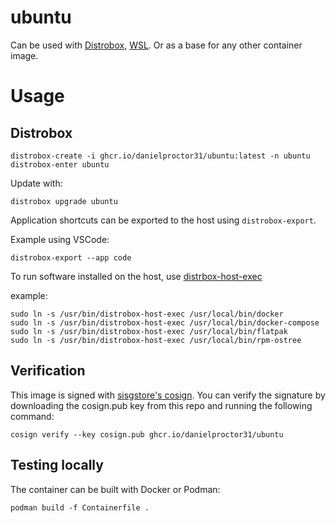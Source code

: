 # ubuntu

Can be used with [Distrobox](https://github.com/89luca89/distrobox), [WSL](https://learn.microsoft.com/en-us/windows/wsl/). Or as a base for any other container image.

# Usage

## Distrobox
```
distrobox-create -i ghcr.io/danielproctor31/ubuntu:latest -n ubuntu
distrobox-enter ubuntu
```

Update with:
```
distrobox upgrade ubuntu
```

Application shortcuts can be exported to the host using `distrobox-export`.

Example using VSCode:
```
distrobox-export --app code
```

To run software installed on the host, use [distrbox-host-exec](https://github.com/89luca89/distrobox/blob/main/docs/usage/distrobox-host-exec.md)

example:
```
sudo ln -s /usr/bin/distrobox-host-exec /usr/local/bin/docker
sudo ln -s /usr/bin/distrobox-host-exec /usr/local/bin/docker-compose
sudo ln -s /usr/bin/distrobox-host-exec /usr/local/bin/flatpak
sudo ln -s /usr/bin/distrobox-host-exec /usr/local/bin/rpm-ostree
```

## Verification
This image is signed with [sisgstore's cosign](https://docs.sigstore.dev/cosign/overview/). You can verify the signature by downloading the cosign.pub key from this repo and running the following command:

```
cosign verify --key cosign.pub ghcr.io/danielproctor31/ubuntu
```

## Testing locally

The container can be built with Docker or Podman:
```
podman build -f Containerfile .
```
